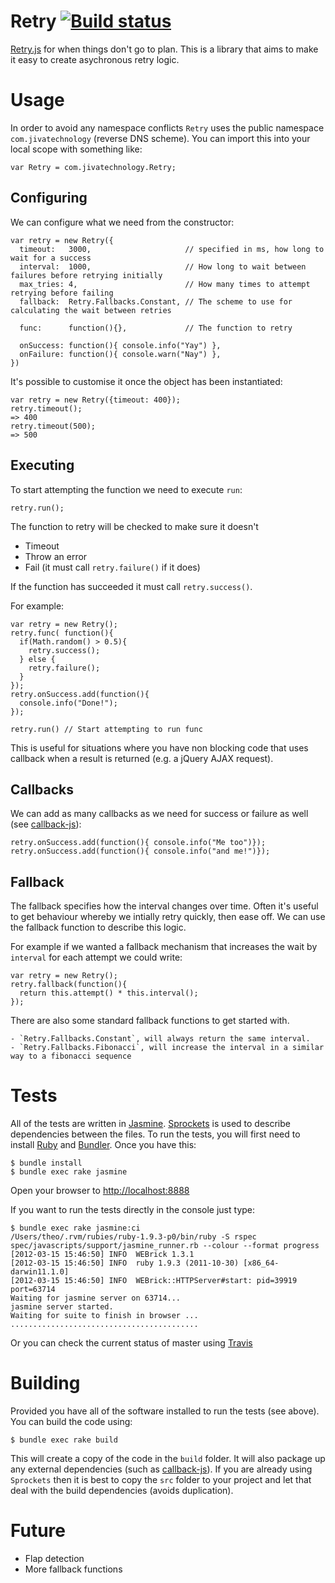 Retry [![Build status](https://secure.travis-ci.org/theozaurus/retry-js.png)](http://travis-ci.org/theozaurus/retry-js)
========

[Retry.js](http://github.com/theozaurus/retry-js) for when things don't go to
plan. This is a library that aims to make it easy to create asychronous retry
logic.

Usage
=====

In order to avoid any namespace conflicts `Retry` uses the public namespace
`com.jivatechnology` (reverse DNS scheme). You can import this into your local
scope with something like:

    var Retry = com.jivatechnology.Retry;

## Configuring

We can configure what we need from the constructor:

    var retry = new Retry({
      timeout:   3000,                     // specified in ms, how long to wait for a success
      interval:  1000,                     // How long to wait between failures before retrying initially
      max_tries: 4,                        // How many times to attempt retrying before failing
      fallback:  Retry.Fallbacks.Constant, // The scheme to use for calculating the wait between retries

      func:      function(){},             // The function to retry

      onSuccess: function(){ console.info("Yay") },
      onFailure: function(){ console.warn("Nay") },
    })


It's possible to customise it once the object has been instantiated:

    var retry = new Retry({timeout: 400});
    retry.timeout();
    => 400
    retry.timeout(500);
    => 500

## Executing

To start attempting the function we need to execute `run`:

    retry.run();

The function to retry will be checked to make sure it doesn't

 - Timeout
 - Throw an error
 - Fail (it must call `retry.failure()` if it does)

If the function has succeeded it must call `retry.success()`.

For example:

    var retry = new Retry();
    retry.func( function(){
      if(Math.random() > 0.5){
        retry.success();
      } else {
        retry.failure();
      }
    });
    retry.onSuccess.add(function(){
      console.info("Done!");
    });

    retry.run() // Start attempting to run func

This is useful for situations where you have non blocking code that uses
callback when a result is returned (e.g. a jQuery AJAX request).

## Callbacks

We can add as many callbacks as we need for success or failure as well (see [callback-js](http://github.com/theozaurus/callback-js)):

    retry.onSuccess.add(function(){ console.info("Me too")});
    retry.onSuccess.add(function(){ console.info("and me!")});

## Fallback

The fallback specifies how the interval changes over time. Often it's useful to
get behaviour whereby we intially retry quickly, then ease off. We can use the
fallback function to describe this logic.

For example if we wanted a fallback mechanism that increases the
wait by `interval` for each attempt we could write:

    var retry = new Retry();
    retry.fallback(function(){
      return this.attempt() * this.interval();
    });

There are also some standard fallback functions to get started with.

    - `Retry.Fallbacks.Constant`, will always return the same interval.
    - `Retry.Fallbacks.Fibonacci`, will increase the interval in a similar way to a fibonacci sequence

Tests
=====

All of the tests are written in [Jasmine](http://pivotal.github.com/jasmine/).
[Sprockets](https://github.com/sstephenson/sprockets) is used to describe
dependencies between the files. To run the tests, you will first need to
install [Ruby](http://ruby-lang.org) and [Bundler](http://gembundler.com/).
Once you have this:

    $ bundle install
    $ bundle exec rake jasmine

Open your browser to [http://localhost:8888](http://localhost:8888)

If you want to run the tests directly in the console just type:

    $ bundle exec rake jasmine:ci
    /Users/theo/.rvm/rubies/ruby-1.9.3-p0/bin/ruby -S rspec spec/javascripts/support/jasmine_runner.rb --colour --format progress
    [2012-03-15 15:46:50] INFO  WEBrick 1.3.1
    [2012-03-15 15:46:50] INFO  ruby 1.9.3 (2011-10-30) [x86_64-darwin11.1.0]
    [2012-03-15 15:46:50] INFO  WEBrick::HTTPServer#start: pid=39919 port=63714
    Waiting for jasmine server on 63714...
    jasmine server started.
    Waiting for suite to finish in browser ...
    ..........................................

Or you can check the current status of master using [Travis](http://travis-ci.org/#!/theozaurus/retry-js)

Building
========

Provided you have all of the software installed to run the tests (see above).
You can build the code using:

    $ bundle exec rake build

This will create a copy of the code in the `build` folder. It will also package
up any external dependencies (such as [callback-js](http://github.com/theozaurus/callback-js)).
If you are already using `Sprockets` then it is best to copy the `src` folder
to your project and let that deal with the build dependencies (avoids
duplication).

Future
======

- Flap detection
- More fallback functions
